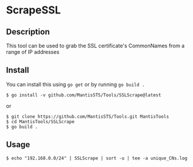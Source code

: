 # ScrapeSSL

## Description
This tool can be used to grab the SSL certificate's CommonNames from a range of IP addresses

## Install
You can install this using `go get` or by running `go build .` 
```
$ go install -v github.com/MantisSTS/Tools/SSLScrape@latest
```
or
```
$ git clone https://github.com/MantisSTS/Tools.git MantisTools
$ cd MantisTools/SSLScrape
$ go build .
```

## Usage
```
$ echo "192.168.0.0/24" | SSLScrape | sort -u | tee -a unique_CNs.log
```
